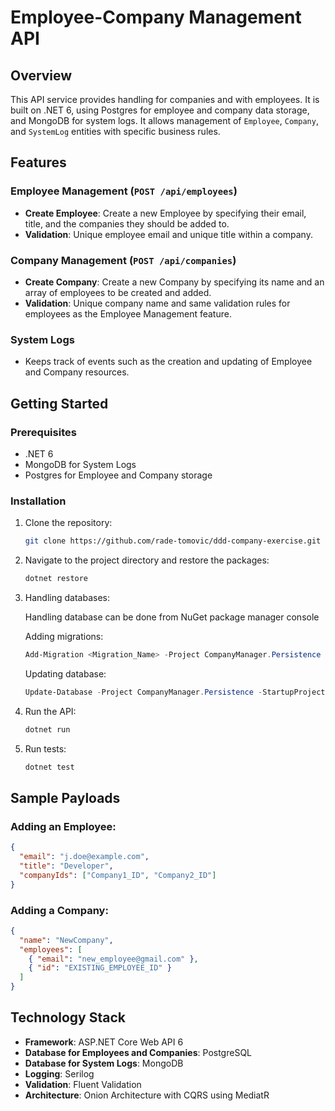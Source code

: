 # Employee-Company Management API

## Overview

This API service provides handling for companies and with employees. It is built on .NET 6, using Postgres for employee and company data storage, and MongoDB for system logs. It allows management of `Employee`, `Company`, and `SystemLog` entities with specific business rules.

## Features

### Employee Management (`POST /api/employees`)

- **Create Employee**: Create a new Employee by specifying their email, title, and the companies they should be added to.
- **Validation**: Unique employee email and unique title within a company.

### Company Management (`POST /api/companies`)

- **Create Company**: Create a new Company by specifying its name and an array of employees to be created and added.
- **Validation**: Unique company name and same validation rules for employees as the Employee Management feature.

### System Logs

- Keeps track of events such as the creation and updating of Employee and Company resources.

## Getting Started

### Prerequisites

- .NET 6
- MongoDB for System Logs
- Postgres for Employee and Company storage

### Installation

1. Clone the repository:

   ```bash
   git clone https://github.com/rade-tomovic/ddd-company-exercise.git
   ```

2. Navigate to the project directory and restore the packages:

   ```bash
   dotnet restore
   ```

3. Handling databases:

   Handling database can be done from NuGet package manager console

   Adding migrations:

   ```powershell
   Add-Migration <Migration_Name> -Project CompanyManager.Persistence -StartupProject CompanyManager.Api -Context CompaniesDbContext
   ```

   Updating database:

   ```powershell
   Update-Database -Project CompanyManager.Persistence -StartupProject CompanyManager.Api -Context CompaniesDbContext
   ```

4. Run the API:

   ```bash
   dotnet run
   ```

5. Run tests:

   ```bash
   dotnet test
   ```

## Sample Payloads

### Adding an Employee:

```json
{
  "email": "j.doe@example.com",
  "title": "Developer",
  "companyIds": ["Company1_ID", "Company2_ID"]
}
```

### Adding a Company:

```json
{
  "name": "NewCompany",
  "employees": [
    { "email": "new_employee@gmail.com" },
    { "id": "EXISTING_EMPLOYEE_ID" }
  ]
}
```

## Technology Stack

- **Framework**: ASP.NET Core Web API 6
- **Database for Employees and Companies**: PostgreSQL
- **Database for System Logs**: MongoDB
- **Logging**: Serilog
- **Validation**: Fluent Validation
- **Architecture**: Onion Architecture with CQRS using MediatR
